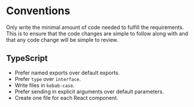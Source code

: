 # Conventions

Only write the minimal amount of code needed to fulfill the requirements. This is to ensure that the code changes are simple to follow along with and that any code change will be simple to review.

## TypeScript

- Prefer named exports over default exports.
- Prefer `type` over `interface`.
- Write files in `kebab-case`.
- Prefer sending in explicit arguments over default parameters.
- Create one file for each React component.
